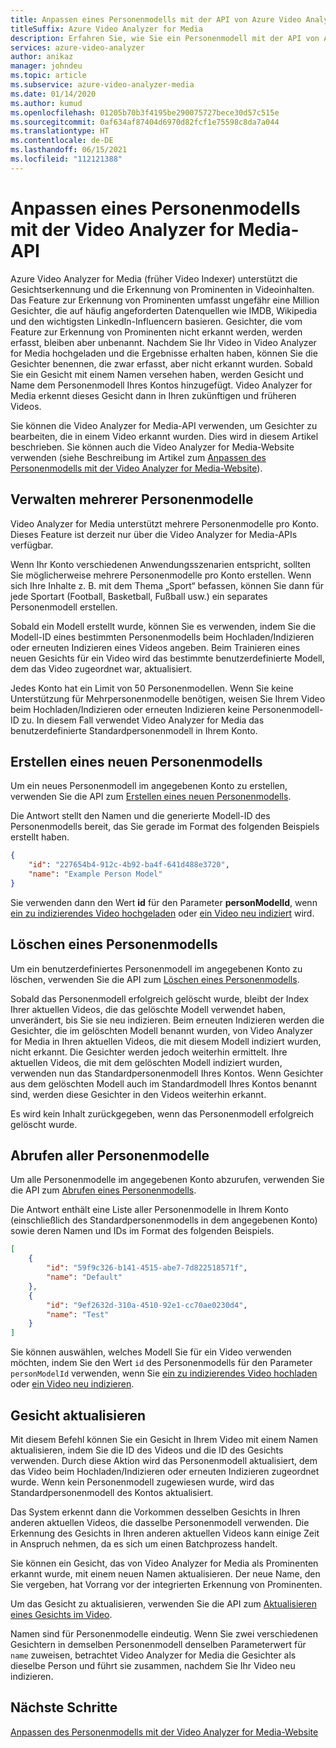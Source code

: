 ```yaml
---
title: Anpassen eines Personenmodells mit der API von Azure Video Analyzer for Media (früher Video Indexer)
titleSuffix: Azure Video Analyzer for Media
description: Erfahren Sie, wie Sie ein Personenmodell mit der API von Azure Video Analyzer for Media (früher Video Indexer) anpassen.
services: azure-video-analyzer
author: anikaz
manager: johndeu
ms.topic: article
ms.subservice: azure-video-analyzer-media
ms.date: 01/14/2020
ms.author: kumud
ms.openlocfilehash: 01205b70b3f4195be290075727bece30d57c515e
ms.sourcegitcommit: 0af634af87404d6970d82fcf1e75598c8da7a044
ms.translationtype: HT
ms.contentlocale: de-DE
ms.lasthandoff: 06/15/2021
ms.locfileid: "112121388"
---
```

# <a name="customize-a-person-model-with-the-video-analyzer-for-media-api"></a>Anpassen eines Personenmodells mit der Video Analyzer for Media-API

Azure Video Analyzer for Media (früher Video Indexer) unterstützt die Gesichtserkennung und die Erkennung von Prominenten in Videoinhalten. Das Feature zur Erkennung von Prominenten umfasst ungefähr eine Million Gesichter, die auf häufig angeforderten Datenquellen wie IMDB, Wikipedia und den wichtigsten LinkedIn-Influencern basieren. Gesichter, die vom Feature zur Erkennung von Prominenten nicht erkannt werden, werden erfasst, bleiben aber unbenannt. Nachdem Sie Ihr Video in Video Analyzer for Media hochgeladen und die Ergebnisse erhalten haben, können Sie die Gesichter benennen, die zwar erfasst, aber nicht erkannt wurden. Sobald Sie ein Gesicht mit einem Namen versehen haben, werden Gesicht und Name dem Personenmodell Ihres Kontos hinzugefügt. Video Analyzer for Media erkennt dieses Gesicht dann in Ihren zukünftigen und früheren Videos.

Sie können die Video Analyzer for Media-API verwenden, um Gesichter zu bearbeiten, die in einem Video erkannt wurden. Dies wird in diesem Artikel beschrieben. Sie können auch die Video Analyzer for Media-Website verwenden (siehe Beschreibung im Artikel zum [Anpassen des Personenmodells mit der Video Analyzer for Media-Website](customize-person-model-with-api.md)).

## <a name="managing-multiple-person-models"></a>Verwalten mehrerer Personenmodelle

Video Analyzer for Media unterstützt mehrere Personenmodelle pro Konto. Dieses Feature ist derzeit nur über die Video Analyzer for Media-APIs verfügbar.

Wenn Ihr Konto verschiedenen Anwendungsszenarien entspricht, sollten Sie möglicherweise mehrere Personenmodelle pro Konto erstellen. Wenn sich Ihre Inhalte z. B. mit dem Thema „Sport“ befassen, können Sie dann für jede Sportart (Football, Basketball, Fußball usw.) ein separates Personenmodell erstellen.

Sobald ein Modell erstellt wurde, können Sie es verwenden, indem Sie die Modell-ID eines bestimmten Personenmodells beim Hochladen/Indizieren oder erneuten Indizieren eines Videos angeben. Beim Trainieren eines neuen Gesichts für ein Video wird das bestimmte benutzerdefinierte Modell, dem das Video zugeordnet war, aktualisiert.

Jedes Konto hat ein Limit von 50 Personenmodellen. Wenn Sie keine Unterstützung für Mehrpersonenmodelle benötigen, weisen Sie Ihrem Video beim Hochladen/Indizieren oder erneuten Indizieren keine Personenmodell-ID zu. In diesem Fall verwendet Video Analyzer for Media das benutzerdefinierte Standardpersonenmodell in Ihrem Konto.

## <a name="create-a-new-person-model"></a>Erstellen eines neuen Personenmodells

Um ein neues Personenmodell im angegebenen Konto zu erstellen, verwenden Sie die API zum [Erstellen eines neuen Personenmodells](https://api-portal.videoindexer.ai/api-details#api=Operations&operation=Create-Person-Model).

Die Antwort stellt den Namen und die generierte Modell-ID des Personenmodells bereit, das Sie gerade im Format des folgenden Beispiels erstellt haben.

```json
{
    "id": "227654b4-912c-4b92-ba4f-641d488e3720",
    "name": "Example Person Model"
}
```

Sie verwenden dann den Wert **id** für den Parameter **personModelId**, wenn [ein zu indizierendes Video hochgeladen](https://api-portal.videoindexer.ai/api-details#api=Operations&operation=Upload-Video) oder [ein Video neu indiziert](https://api-portal.videoindexer.ai/api-details#api=Operations&operation=Re-Index-Video) wird.

## <a name="delete-a-person-model"></a>Löschen eines Personenmodells

Um ein benutzerdefiniertes Personenmodell im angegebenen Konto zu löschen, verwenden Sie die API zum [Löschen eines Personenmodells](https://api-portal.videoindexer.ai/api-details#api=Operations&operation=Delete-Person-Model).

Sobald das Personenmodell erfolgreich gelöscht wurde, bleibt der Index Ihrer aktuellen Videos, die das gelöschte Modell verwendet haben, unverändert, bis Sie sie neu indizieren. Beim erneuten Indizieren werden die Gesichter, die im gelöschten Modell benannt wurden, von Video Analyzer for Media in Ihren aktuellen Videos, die mit diesem Modell indiziert wurden, nicht erkannt. Die Gesichter werden jedoch weiterhin ermittelt. Ihre aktuellen Videos, die mit dem gelöschten Modell indiziert wurden, verwenden nun das Standardpersonenmodell Ihres Kontos. Wenn Gesichter aus dem gelöschten Modell auch im Standardmodell Ihres Kontos benannt sind, werden diese Gesichter in den Videos weiterhin erkannt.

Es wird kein Inhalt zurückgegeben, wenn das Personenmodell erfolgreich gelöscht wurde.

## <a name="get-all-person-models"></a>Abrufen aller Personenmodelle

Um alle Personenmodelle im angegebenen Konto abzurufen, verwenden Sie die API zum [Abrufen eines Personenmodells](https://api-portal.videoindexer.ai/api-details#api=Operations&operation=Get-Person-Models).

Die Antwort enthält eine Liste aller Personenmodelle in Ihrem Konto (einschließlich des Standardpersonenmodells in dem angegebenen Konto) sowie deren Namen und IDs im Format des folgenden Beispiels.

```json
[
    {
        "id": "59f9c326-b141-4515-abe7-7d822518571f",
        "name": "Default"
    }, 
    {
        "id": "9ef2632d-310a-4510-92e1-cc70ae0230d4",
        "name": "Test"
    }
]
```

Sie können auswählen, welches Modell Sie für ein Video verwenden möchten, indem Sie den Wert `id` des Personenmodells für den Parameter `personModelId` verwenden, wenn Sie [ein zu indizierendes Video hochladen](https://api-portal.videoindexer.ai/api-details#api=Operations&operation=Upload-Video) oder [ein Video neu indizieren](https://api-portal.videoindexer.ai/api-details#api=Operations&operation=Re-Index-Video).

## <a name="update-a-face"></a>Gesicht aktualisieren

Mit diesem Befehl können Sie ein Gesicht in Ihrem Video mit einem Namen aktualisieren, indem Sie die ID des Videos und die ID des Gesichts verwenden. Durch diese Aktion wird das Personenmodell aktualisiert, dem das Video beim Hochladen/Indizieren oder erneuten Indizieren zugeordnet wurde. Wenn kein Personenmodell zugewiesen wurde, wird das Standardpersonenmodell des Kontos aktualisiert.

Das System erkennt dann die Vorkommen desselben Gesichts in Ihren anderen aktuellen Videos, die dasselbe Personenmodell verwenden. Die Erkennung des Gesichts in Ihren anderen aktuellen Videos kann einige Zeit in Anspruch nehmen, da es sich um einen Batchprozess handelt.

Sie können ein Gesicht, das von Video Analyzer for Media als Prominenten erkannt wurde, mit einem neuen Namen aktualisieren. Der neue Name, den Sie vergeben, hat Vorrang vor der integrierten Erkennung von Prominenten.

Um das Gesicht zu aktualisieren, verwenden Sie die API zum [Aktualisieren eines Gesichts im Video](https://api-portal.videoindexer.ai/api-details#api=Operations&operation=Update-Video-Face).

Namen sind für Personenmodelle eindeutig. Wenn Sie zwei verschiedenen Gesichtern in demselben Personenmodell denselben Parameterwert für `name` zuweisen, betrachtet Video Analyzer for Media die Gesichter als dieselbe Person und führt sie zusammen, nachdem Sie Ihr Video neu indizieren.

## <a name="next-steps"></a>Nächste Schritte

[Anpassen des Personenmodells mit der Video Analyzer for Media-Website](customize-person-model-with-website.md)
